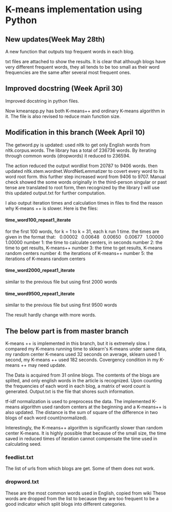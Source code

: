 # K-means implementation using Python

## New updates(Week May 28th)
A new function that outputs top frequent words in each blog. 

txt files are attached to show the results. It is clear that although blogs have very different frequent words, they all tends to be too small as their word frequencies are the same after several most frequent ones. 

## Improved docstring (Week April 30)
Improved docstring in python files.

Now kmeanspp.py has both K-means++ and ordinary K-means algorithm in it. The file is also revised to reduce main function size.

## Modification in this branch (Week April 10)
The getword.py is updated: used nltk to get only English words from nltk.corpus.words. The library has a total of 236736 words. By iterating through common words (dropwords) it reduced to 236594.

The action reduced the output wordlist from 20787 to 9406 words. then updated nltk.stem.wordnet.WordNetLemmatizer to covert every word to its word root form. this further step increased word from 9406 to 9707. Manual check showed the some words originally in the third-person singular or past tense are translated to root form, then recognized by the library
I will use this updated output.txt for further computation. 

I also output iteration times and calculation times in files to find the reason why K-means ++ is slower. Here is the files:

#### time_word100_repeat1_iterate
for the first 100 words, for k = 1 to k = 31, each k run 1 time. the times are given in the format that:
   0.00002    0.00648    0.00650    0.00677    1.00000    1.00000
number 1: the time to calculate centers, in seconds
number 2: the time to get results, K-means++
number 3: the time to get results, K-means random centers
number 4: the iterations of K-means++
number 5: the iterations of K-means random centers

#### time_word2000_repeat1_iterate
similar to the previous file but using first 2000 words

#### time_word9500_repeat1_iterate
similar to the previous file but using first 9500 words

The result hardly change with more words.

## The below part is from master branch
K-means ++ is implemented in this branch, but it is extremely slow. I compared my K-means running time to sklearn's K-means under same data, my random center K-means used 32 seconds on average, sklearn used 1 second, my K-means ++ used 182 seconds. Covergency condition in my K-means ++ may need update.

The Data is acquired from 31 online blogs. The comtents of the blogs are splited, and only english words in the article is recognized. Upon counting the frequencies of each word in each blog, a matrix of word count is generated. Output.txt is the file that shores such information. 

tf-idf normalization is used to preprocess the data. The implemented K-means algorithm used random centers at the beginning and a K-means++ is also updated. The distance is the sum of square of the difference in two blogs of each word count(normalized). 

Interestingly, the K-means++ algorithm is significantly slower than random center K-means. It is highly possible that because of the small size, the time saved in reduced times of iteration cannot compensate the time used in calculating seed. 

### feedlist.txt
The list of urls from which blogs are get. Some of them does not work.

### dropword.txt
These are the most common words used in English, copied from wiki
These words are dropped from the list to because they are too frequent to be a good indicator which split blogs into different categories.
